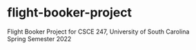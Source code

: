 # flight-booker-project

Flight Booker Project for CSCE 247, University of South Carolina  
Spring Semester 2022
